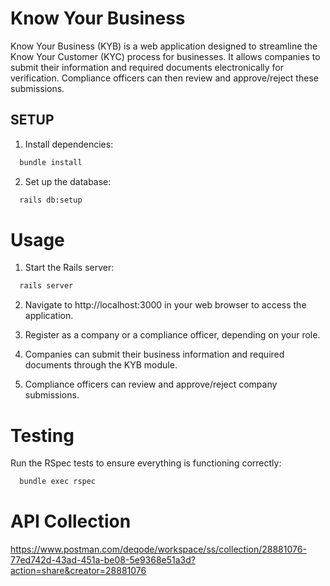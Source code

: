# Know Your Business

Know Your Business (KYB) is a web application designed to streamline the Know Your Customer (KYC) process for businesses. It allows companies to submit their information and required documents electronically for verification. Compliance officers can then review and approve/reject these submissions.

## SETUP

1. Install dependencies:

  ```bash
    bundle install
  ```
2. Set up the database:

  ```bash
    rails db:setup
  ```
# Usage

1. Start the Rails server:

  ```bash
    rails server
  ```
2. Navigate to http://localhost:3000 in your web browser to access the application.

3. Register as a company or a compliance officer, depending on your role.

4. Companies can submit their business information and required documents through the KYB module.

5. Compliance officers can review and approve/reject company submissions.


# Testing

Run the RSpec tests to ensure everything is functioning correctly:

  ```bash
    bundle exec rspec
  ```

 
# API Collection

https://www.postman.com/deqode/workspace/ss/collection/28881076-77ed742d-43ad-451a-be08-5e9368e51a3d?action=share&creator=28881076
